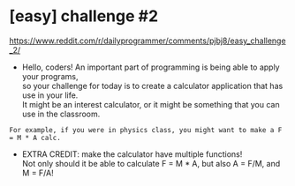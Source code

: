 # [easy] challenge #2

https://www.reddit.com/r/dailyprogrammer/comments/pjbj8/easy_challenge_2/

- Hello, coders! An important part of programming is being able to apply your programs,  
so your challenge for today is to create a calculator application that has use in your life.  
It might be an interest calculator, or it might be something that you can use in the classroom.  
```    
For example, if you were in physics class, you might want to make a F = M * A calc.
```
- EXTRA CREDIT: make the calculator have multiple functions!   
Not only should it be able to calculate F = M * A, but also A = F/M, and M = F/A!
